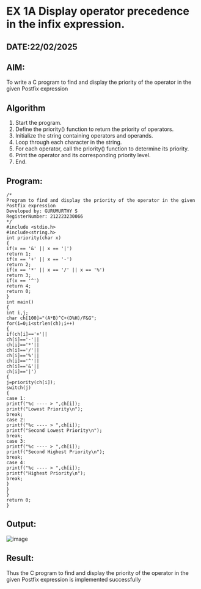 # EX 1A Display operator precedence in the infix expression.
##  DATE:22/02/2025
## AIM:
To write a C program to find and display the priority of the operator in the given Postfix expression

## Algorithm
1. Start the program.
2. Define the priority() function to return the priority of operators.
3. Initialize the string containing operators and operands.
4. Loop through each character in the string.
5. For each operator, call the priority() function to determine its priority.
6. Print the operator and its corresponding priority level.
7. End.

## Program:
```
/*
Program to find and display the priority of the operator in the given Postfix expression
Developed by: GURUMURTHY S
RegisterNumber: 212223230066
*/
#include <stdio.h> 
#include<string.h>
int priority(char x)
{
if(x == '&' || x == '|') 
return 1;
if(x == '+' || x == '-') 
return 2;
if(x == '*' || x == '/' || x == '%') 
return 3;
if(x == '^') 
return 4;
return 0;
}
int main()
{
int i,j;
char ch[100]="(A*B)^C+(D%H)/F&G";
for(i=0;i<strlen(ch);i++)
{
if(ch[i]=='+'||
ch[i]=='-'||
ch[i]=='*'||
ch[i]=='/'||
ch[i]=='%'||
ch[i]=='^'||
ch[i]=='&'||
ch[i]=='|')
{
j=priority(ch[i]); 
switch(j)
{
case 1:
printf("%c ---- > ",ch[i]);
printf("Lowest Priority\n"); 
break;
case 2:
printf("%c ---- > ",ch[i]);
printf("Second Lowest Priority\n"); 
break;
case 3:
printf("%c ---- > ",ch[i]);
printf("Second Highest Priority\n"); 
break;
case 4:
printf("%c ---- > ",ch[i]);
printf("Highest Priority\n"); 
break;
}
}
}
return 0;
}  
```

## Output:

![image](https://github.com/user-attachments/assets/135a12c6-377b-4a25-b96f-6e05767358ca)


## Result:
Thus the C program to find and display the priority of the operator in the given Postfix expression is implemented successfully
